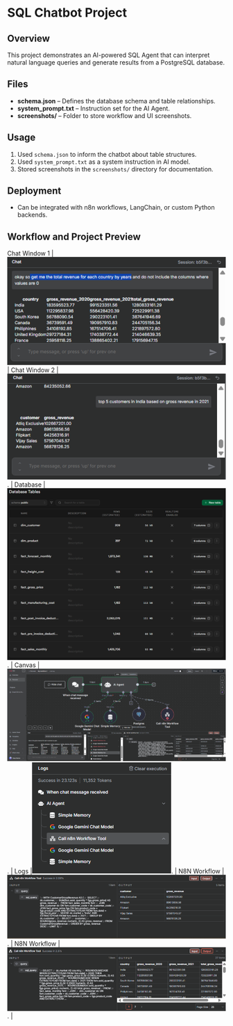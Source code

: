 
# SQL Chatbot Project

## Overview
This project demonstrates an AI-powered SQL Agent that can interpret natural language queries and generate results from a PostgreSQL database.

## Files
- **schema.json** – Defines the database schema and table relationships.
- **system_prompt.txt** – Instruction set for the AI Agent.
- **screenshots/** – Folder to store workflow and UI screenshots.

## Usage
1. Used `schema.json` to inform the chatbot about table structures.
2. Used `system_prompt.txt` as a system instruction in AI model.
3. Stored screenshots in the `screenshots/` directory for documentation.

## Deployment
- Can be integrated with n8n workflows, LangChain, or custom Python backends.

## Workflow and Project Preview

Chat Window 1 |![Chat Window](https://github.com/Codeblack09/AI-SQL-Chatbot/blob/main/Screenshots/Chat%20Window%201.png) |
Chat Window 2 |![Chat Window](https://github.com/Codeblack09/AI-SQL-Chatbot/blob/main/Screenshots/Chat%20Window%202.png). |
Database |![Database](https://github.com/Codeblack09/AI-SQL-Chatbot/blob/main/Screenshots/DataBase.png). |
Canvas |![Canvas](https://github.com/Codeblack09/AI-SQL-Chatbot/blob/main/Screenshots/Entire%20Canvas.png). |
Logs |![Logs](https://github.com/Codeblack09/AI-SQL-Chatbot/blob/main/Screenshots/logs.png). |
N8N Workflow |![N8N Workflow](https://github.com/Codeblack09/AI-SQL-Chatbot/blob/main/Screenshots/n8n%20workflow%20-%20Input%20%26%20Output%202.png). |
N8N Workflow |![N8N Workflow](https://github.com/Codeblack09/AI-SQL-Chatbot/blob/main/Screenshots/n8n%20workflow%20-%20Input%20%26%20Output.png). |


